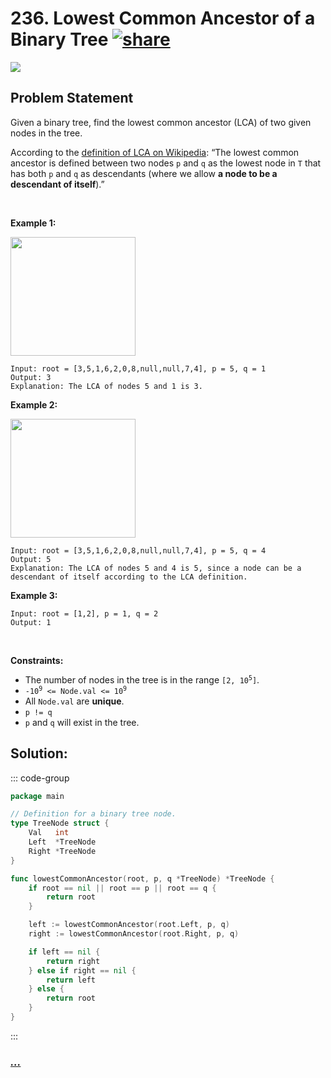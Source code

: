 # 236. Lowest Common Ancestor of a Binary Tree [![share]](https://leetcode.com/problems/lowest-common-ancestor-of-a-binary-tree/)

![][medium]

## Problem Statement

<p>Given a binary tree, find the lowest common ancestor (LCA) of two given nodes in the tree.</p>
<p>According to the <a href="https://en.wikipedia.org/wiki/Lowest_common_ancestor" target="_blank">definition of LCA on Wikipedia</a>: “The lowest common ancestor is defined between two nodes <code>p</code> and <code>q</code> as the lowest node in <code>T</code> that has both <code>p</code> and <code>q</code> as descendants (where we allow <b>a node to be a descendant of itself</b>).”</p>
<p> </p>
<p><strong class="example">Example 1:</strong></p>
<img alt="" src="https://assets.leetcode.com/uploads/2018/12/14/binarytree.png" style="width: 200px; height: 190px;"/>

```
Input: root = [3,5,1,6,2,0,8,null,null,7,4], p = 5, q = 1
Output: 3
Explanation: The LCA of nodes 5 and 1 is 3.
```

<p><strong class="example">Example 2:</strong></p>
<img alt="" src="https://assets.leetcode.com/uploads/2018/12/14/binarytree.png" style="width: 200px; height: 190px;"/>

```
Input: root = [3,5,1,6,2,0,8,null,null,7,4], p = 5, q = 4
Output: 5
Explanation: The LCA of nodes 5 and 4 is 5, since a node can be a descendant of itself according to the LCA definition.
```

<p><strong class="example">Example 3:</strong></p>

```
Input: root = [1,2], p = 1, q = 2
Output: 1
```

<p> </p>
<p><strong>Constraints:</strong></p>
<ul>
<li>The number of nodes in the tree is in the range <code>[2, 10<sup>5</sup>]</code>.</li>
<li><code>-10<sup>9</sup> &lt;= Node.val &lt;= 10<sup>9</sup></code></li>
<li>All <code>Node.val</code> are <strong>unique</strong>.</li>
<li><code>p != q</code></li>
<li><code>p</code> and <code>q</code> will exist in the tree.</li>
</ul>

## Solution:

::: code-group

```go [Go]
package main

// Definition for a binary tree node.
type TreeNode struct {
	Val   int
	Left  *TreeNode
	Right *TreeNode
}

func lowestCommonAncestor(root, p, q *TreeNode) *TreeNode {
	if root == nil || root == p || root == q {
		return root
	}

	left := lowestCommonAncestor(root.Left, p, q)
	right := lowestCommonAncestor(root.Right, p, q)

	if left == nil {
		return right
	} else if right == nil {
		return left
	} else {
		return root
	}
}

```

:::

### [_..._](#)

```

```

<!----------------------------------{ link }--------------------------------->

[share]: https://graph.org/file/3ea5234dda646b71c574a.png
[easy]: https://img.shields.io/badge/Difficulty-Easy-bright.svg
[medium]: https://img.shields.io/badge/Difficulty-Medium-yellow.svg
[hard]: https://img.shields.io/badge/Difficulty-Hard-red.svg
